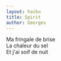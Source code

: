 ```yaml
---
layout: haiku
title: Spirit
author: Georges
---
```


Ma fringale de brise<br>
La chaleur du sel<br>
Et j'ai soif de nuit<br>